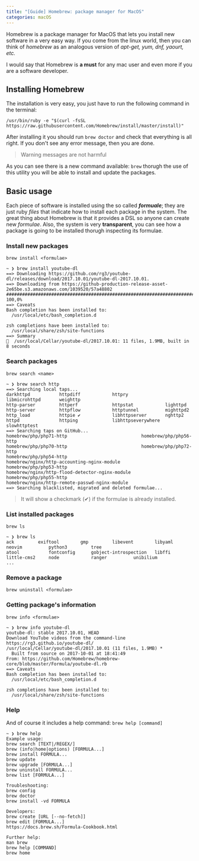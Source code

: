 ```yaml
---
title: "[Guide] Homebrew: package manager for MacOS"
categories: macOS
---
```

Homebrew is a package manager for MacOS that lets you install new software in a very easy way. If you come from the linux world, then you can think of *homebrew* as an analogous version of *apt-get, yum, dnf, yaourt, etc.*

I would say that Homebrew is **a must** for any mac user and even more if you are a software developer.

## Installing Homebrew

The installation is very easy, you just have to run the following command in the terminal:

```shell
/usr/bin/ruby -e "$(curl -fsSL https://raw.githubusercontent.com/Homebrew/install/master/install)"
```

After installing it you should run `brew doctor` and check that everything is all right. If you don't see any error message, then you are done.
> Warning messages are not harmful

As you can see there is a new command available: `brew` thorugh the use of this utility you will be able to install and update the packages.

## Basic usage
Each piece of software is installed using the so called ***formuale***; they are just ruby *files* that indicate how to install each package in the system. The great thing about Homebrew is that it provides a DSL so anyone can create new *formulae*. Also, the system is very **transparent**, you can see how a package is going to be installed thorugh inspecting its formulae.

### Install new packages
`brew install <formulae>`

```shell
~ ❯ brew install youtube-dl
==> Downloading https://github.com/rg3/youtube-dl/releases/download/2017.10.01/youtube-dl-2017.10.01.
==> Downloading from https://github-production-release-asset-2e65be.s3.amazonaws.com/1039520/57a48802
######################################################################## 100,0%
==> Caveats
Bash completion has been installed to:
  /usr/local/etc/bash_completion.d

zsh completions have been installed to:
  /usr/local/share/zsh/site-functions
==> Summary
🍺  /usr/local/Cellar/youtube-dl/2017.10.01: 11 files, 1.9MB, built in 8 seconds
```

### Search packages
`brew search <name>`
```shell
~ ❯ brew search http
==> Searching local taps...
darkhttpd           httpdiff            httpry              libmicrohttpd       weighttp
http-parser         httperf             httpstat            lighttpd
http-server         httpflow            httptunnel          mighttpd2
http_load           httpie ✔            libhttpserver       nghttp2
httpd               httping             libhttpseverywhere  slowhttptest
==> Searching taps on GitHub...
homebrew/php/php71-http                            homebrew/php/php56-http
homebrew/php/php70-http                            homebrew/php/php72-http
homebrew/php/php54-http                            homebrew/nginx/http-accounting-nginx-module
homebrew/php/php53-http                            homebrew/nginx/http-flood-detector-nginx-module
homebrew/php/php55-http                            homebrew/nginx/http-remote-passwd-nginx-module
==> Searching blacklisted, migrated and deleted formulae...
```

> It will show a checkmark (✔) if the formulae is already installed.

### List installed packages
`brew ls`

```shell
~ ❯ brew ls
ack			exiftool		gmp			libevent		libyaml			neovim			python3			tree
atool			fontconfig		gobject-introspection	libffi			little-cms2		node			ranger			unibilium
...
```

### Remove a package
`brew uninstall <formulae>`


### Getting package's information
`brew info <formulae>`
```shell
~ ❯ brew info youtube-dl
youtube-dl: stable 2017.10.01, HEAD
Download YouTube videos from the command-line
https://rg3.github.io/youtube-dl/
/usr/local/Cellar/youtube-dl/2017.10.01 (11 files, 1.9MB) *
  Built from source on 2017-10-01 at 18:41:49
From: https://github.com/Homebrew/homebrew-core/blob/master/Formula/youtube-dl.rb
==> Caveats
Bash completion has been installed to:
  /usr/local/etc/bash_completion.d

zsh completions have been installed to:
  /usr/local/share/zsh/site-functions
```

### Help
And of course it includes a help command:
`brew help [command]`
```shell
~ ❯ brew help
Example usage:
brew search [TEXT|/REGEX/]
brew (info|home|options) [FORMULA...]
brew install FORMULA...
brew update
brew upgrade [FORMULA...]
brew uninstall FORMULA...
brew list [FORMULA...]

Troubleshooting:
brew config
brew doctor
brew install -vd FORMULA

Developers:
brew create [URL [--no-fetch]]
brew edit [FORMULA...]
https://docs.brew.sh/Formula-Cookbook.html

Further help:
man brew
brew help [COMMAND]
brew home
```